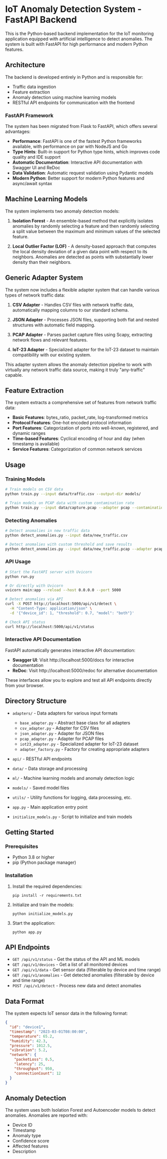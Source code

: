 # IoT Anomaly Detection System - FastAPI Backend

This is the Python-based backend implementation for the IoT monitoring application equipped with artificial intelligence to detect anomalies. The system is built with FastAPI for high performance and modern Python features.

## Architecture

The backend is developed entirely in Python and is responsible for:
- Traffic data ingestion
- Feature extraction
- Anomaly detection using machine learning models
- RESTful API endpoints for communication with the frontend

### FastAPI Framework

The system has been migrated from Flask to FastAPI, which offers several advantages:

- **Performance**: FastAPI is one of the fastest Python frameworks available, with performance on par with NodeJS and Go
- **Type Hints**: Built-in support for Python type hints, which improves code quality and IDE support
- **Automatic Documentation**: Interactive API documentation with Swagger UI and ReDoc
- **Data Validation**: Automatic request validation using Pydantic models
- **Modern Python**: Better support for modern Python features and async/await syntax

## Machine Learning Models

The system implements two anomaly detection models:

1. **Isolation Forest** - An ensemble-based method that explicitly isolates anomalies by randomly selecting a feature and then randomly selecting a split value between the maximum and minimum values of the selected feature.

2. **Local Outlier Factor (LOF)** - A density-based approach that computes the local density deviation of a given data point with respect to its neighbors. Anomalies are detected as points with substantially lower density than their neighbors.

## Generic Adapter System

The system now includes a flexible adapter system that can handle various types of network traffic data:

1. **CSV Adapter** - Handles CSV files with network traffic data, automatically mapping columns to our standard schema.

2. **JSON Adapter** - Processes JSON files, supporting both flat and nested structures with automatic field mapping.

3. **PCAP Adapter** - Parses packet capture files using Scapy, extracting network flows and relevant features.

4. **IoT-23 Adapter** - Specialized adapter for the IoT-23 dataset to maintain compatibility with our existing system.

This adapter system allows the anomaly detection pipeline to work with virtually any network traffic data source, making it truly "any-traffic" capable.

## Feature Extraction

The system extracts a comprehensive set of features from network traffic data:

- **Basic Features**: bytes_ratio, packet_rate, log-transformed metrics
- **Protocol Features**: One-hot encoded protocol information
- **Port Features**: Categorization of ports into well-known, registered, and dynamic ranges
- **Time-based Features**: Cyclical encoding of hour and day (when timestamp is available)
- **Service Features**: Categorization of common network services

## Usage

### Training Models

```bash
# Train models on CSV data
python train.py --input data/traffic.csv --output-dir models/

# Train models on PCAP data with custom contamination rate
python train.py --input data/capture.pcap --adapter pcap --contamination 0.05
```

### Detecting Anomalies

```bash
# Detect anomalies in new traffic data
python detect_anomalies.py --input data/new_traffic.csv

# Detect anomalies with custom threshold and save results
python detect_anomalies.py --input data/new_traffic.pcap --adapter pcap --threshold 0.8 --output results.csv --save-to-db
```

### API Usage

```bash
# Start the FastAPI server with Uvicorn
python run.py

# Or directly with Uvicorn
uvicorn main:app --reload --host 0.0.0.0 --port 5000

# Detect anomalies via API
curl -X POST http://localhost:5000/api/v1/detect \
  -H "Content-Type: application/json" \
  -d '{"device_id": 1, "threshold": 0.7, "model": "both"}'

# Check API status
curl http://localhost:5000/api/v1/status
```

### Interactive API Documentation

FastAPI automatically generates interactive API documentation:

- **Swagger UI**: Visit http://localhost:5000/docs for interactive documentation
- **ReDoc**: Visit http://localhost:5000/redoc for alternative documentation

These interfaces allow you to explore and test all API endpoints directly from your browser.

## Directory Structure

- `adapters/` - Data adapters for various input formats
  - `base_adapter.py` - Abstract base class for all adapters
  - `csv_adapter.py` - Adapter for CSV files
  - `json_adapter.py` - Adapter for JSON files
  - `pcap_adapter.py` - Adapter for PCAP files
  - `iot23_adapter.py` - Specialized adapter for IoT-23 dataset
  - `adapter_factory.py` - Factory for creating appropriate adapters

- `api/` - RESTful API endpoints
- `data/` - Data storage and processing
- `ml/` - Machine learning models and anomaly detection logic
- `models/` - Saved model files
- `utils/` - Utility functions for logging, data processing, etc.
- `app.py` - Main application entry point
- `initialize_models.py` - Script to initialize and train models

## Getting Started

### Prerequisites

- Python 3.8 or higher
- pip (Python package manager)

### Installation

1. Install the required dependencies:
   ```
   pip install -r requirements.txt
   ```

2. Initialize and train the models:
   ```
   python initialize_models.py
   ```

3. Start the application:
   ```
   python app.py
   ```

## API Endpoints

- `GET /api/v1/status` - Get the status of the API and ML models
- `GET /api/v1/devices` - Get a list of all monitored devices
- `GET /api/v1/data` - Get sensor data (filterable by device and time range)
- `GET /api/v1/anomalies` - Get detected anomalies (filterable by device and time range)
- `POST /api/v1/detect` - Process new data and detect anomalies

## Data Format

The system expects IoT sensor data in the following format:

```json
{
  "id": "device1",
  "timestamp": "2023-03-01T08:00:00",
  "temperature": 65.2,
  "humidity": 42.3,
  "pressure": 1012.5,
  "vibration": 5.2,
  "network": {
    "packetLoss": 0.5,
    "latency": 25,
    "throughput": 950,
    "connectionCount": 12
  }
}
```

## Anomaly Detection

The system uses both Isolation Forest and Autoencoder models to detect anomalies. Anomalies are reported with:
- Device ID
- Timestamp
- Anomaly type
- Confidence score
- Affected features
- Description
